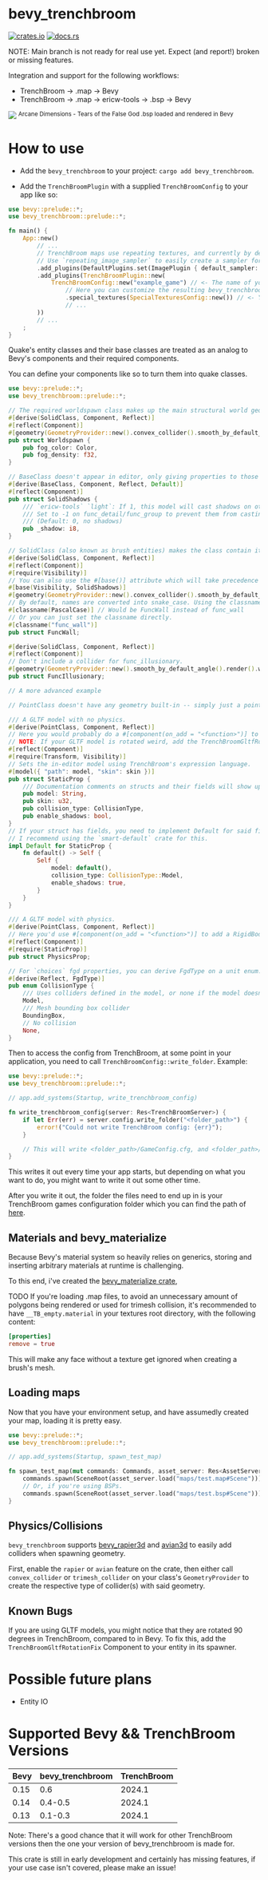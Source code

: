 # bevy_trenchbroom

[![crates.io](https://img.shields.io/crates/v/bevy_trenchbroom)](https://crates.io/crates/bevy_trenchbroom)
[![docs.rs](https://docs.rs/bevy_trenchbroom/badge.svg)](https://docs.rs/bevy_trenchbroom)

NOTE: Main branch is not ready for real use yet. Expect (and report!) broken or missing features.

Integration and support for the following workflows:
- TrenchBroom -> .map -> Bevy
- TrenchBroom -> .map -> ericw-tools -> .bsp -> Bevy

<img src="assets/screenshots/ad_tears.png">
<sup>Arcane Dimensions - Tears of the False God .bsp loaded and rendered in Bevy</sup>

<br>

# How to use
- Add the `bevy_trenchbroom` to your project: `cargo add bevy_trenchbroom`.

- Add the `TrenchBroomPlugin` with a supplied `TrenchBroomConfig` to your app like so:

```rust
use bevy::prelude::*;
use bevy_trenchbroom::prelude::*;

fn main() {
    App::new()
        // ...
        // TrenchBroom maps use repeating textures, and currently by default bevy's images don't repeat.
        // Use `repeating_image_sampler` to easily create a sampler for this that is optionally filtered.
        .add_plugins(DefaultPlugins.set(ImagePlugin { default_sampler: repeating_image_sampler(false) }))
        .add_plugins(TrenchBroomPlugin::new(
            TrenchBroomConfig::new("example_game") // <- The name of your game
                // Here you can customize the resulting bevy_trenchbroom and game configuration with a builder syntax
                .special_textures(SpecialTexturesConfig::new()) // <- You'll want to enable this if you're loading BSPs with embedded textures via WADs
                // ...
        ))
        // ...
    ;
}
```

Quake's entity classes and their base classes are treated as an analog to Bevy's components and their required components.

You can define your components like so to turn them into quake classes.

```rust
use bevy::prelude::*;
use bevy_trenchbroom::prelude::*;

// The required worldspawn class makes up the main structural world geometry and settings. Exactly one exists in every map.
#[derive(SolidClass, Component, Reflect)]
#[reflect(Component)]
#[geometry(GeometryProvider::new().convex_collider().smooth_by_default_angle().render().with_lightmaps())]
pub struct Worldspawn {
    pub fog_color: Color,
    pub fog_density: f32,
}

// BaseClass doesn't appear in editor, only giving properties to those which use it as a base class.
#[derive(BaseClass, Component, Reflect, Default)]
#[reflect(Component)]
pub struct SolidShadows {
    /// `ericw-tools` `light`: If 1, this model will cast shadows on other models and itself.
    /// Set to -1 on func_detail/func_group to prevent them from casting shadows.
    /// (Default: 0, no shadows)
    pub _shadow: i8,
}

// SolidClass (also known as brush entities) makes the class contain its own geometry, such as a door or breakable
#[derive(SolidClass, Component, Reflect)]
#[reflect(Component)]
#[require(Visibility)]
// You can also use the #[base()] attribute which will take precedence over the require attribute if you want to require components that don't implement QuakeClass, or don't want to be a required component.
#[base(Visibility, SolidShadows)]
#[geometry(GeometryProvider::new().convex_collider().smooth_by_default_angle().render().with_lightmaps())]
// By default, names are converted into snake_case. Using the classname attribute, you can define the case you want it to be converted to instead.
#[classname(PascalCase)] // Would be FuncWall instead of func_wall
// Or you can just set the classname directly.
#[classname("func_wall")]
pub struct FuncWall;

#[derive(SolidClass, Component, Reflect)]
#[reflect(Component)]
// Don't include a collider for func_illusionary.
#[geometry(GeometryProvider::new().smooth_by_default_angle().render().with_lightmaps())]
pub struct FuncIllusionary;

// A more advanced example

// PointClass doesn't have any geometry built-in -- simply just a point in space.

/// A GLTF model with no physics.
#[derive(PointClass, Component, Reflect)]
// Here you would probably do a #[component(on_add = "<function>")] to spawn the GLTF scene when this component is added.
// NOTE: If your GLTF model is rotated weird, add the TrenchBroomGltfRotationFix component when adding it.
#[reflect(Component)]
#[require(Transform, Visibility)]
// Sets the in-editor model using TrenchBroom's expression language.
#[model({ "path": model, "skin": skin })]
pub struct StaticProp {
    /// Documentation comments on structs and their fields will show up in-editor.
    pub model: String,
    pub skin: u32,
    pub collision_type: CollisionType,
    pub enable_shadows: bool,
}
// If your struct has fields, you need to implement Default for said fields.
// I recommend using the `smart-default` crate for this.
impl Default for StaticProp {
    fn default() -> Self {
        Self {
            model: default(),
            collision_type: CollisionType::Model,
            enable_shadows: true,
        }
    }
}

/// A GLTF model with physics.
#[derive(PointClass, Component, Reflect)]
// Here you'd use #[component(on_add = "<function>")] to add a RigidBody of your preferred physics engine.
#[reflect(Component)]
#[require(StaticProp)]
pub struct PhysicsProp;

// For `choices` fgd properties, you can derive FgdType on a unit enum.
#[derive(Reflect, FgdType)]
pub enum CollisionType {
    /// Uses colliders defined in the model, or none if the model doesn't have any
    Model,
    /// Mesh bounding box collider
    BoundingBox,
    // No collision
    None,
}
```

Then to access the config from TrenchBroom, at some point in your application, you need to call `TrenchBroomConfig::write_folder`. Example:

```rust
use bevy::prelude::*;
use bevy_trenchbroom::prelude::*;

// app.add_systems(Startup, write_trenchbroom_config)

fn write_trenchbroom_config(server: Res<TrenchBroomServer>) {
    if let Err(err) = server.config.write_folder("<folder_path>") {
        error!("Could not write TrenchBroom config: {err}");
    }

    // This will write <folder_path>/GameConfig.cfg, and <folder_path>/example_game.fgd
}
```

This writes it out every time your app starts, but depending on what you want to do, you might want to write it out some other time.

After you write it out, the folder the files need to end up in is your TrenchBroom games configuration folder which you can find the path of [here](https://trenchbroom.github.io/manual/latest/#game_configuration_files).

## Materials and bevy_materialize

Because Bevy's material system so heavily relies on generics, storing and inserting arbitrary materials at runtime is challenging.

To this end, i've created the [bevy_materialize crate](https://github.com/Noxmore/bevy_materialize),

TODO
If you're loading .map files, to avoid an unnecessary amount of polygons being rendered or used for trimesh collision, it's recommended to have `__TB_empty.material` in your textures root directory, with the following content:
```toml
[properties]
remove = true
```
This will make any face without a texture get ignored when creating a brush's mesh.

## Loading maps

Now that you have your environment setup, and have assumedly created your map, loading it is pretty easy.
```rust
use bevy::prelude::*;
use bevy_trenchbroom::prelude::*;

// app.add_systems(Startup, spawn_test_map)

fn spawn_test_map(mut commands: Commands, asset_server: Res<AssetServer>) {
    commands.spawn(SceneRoot(asset_server.load("maps/test.map#Scene")));
    // Or, if you're using BSPs.
    commands.spawn(SceneRoot(asset_server.load("maps/test.bsp#Scene")));
}
```

## Physics/Collisions

`bevy_trenchbroom` supports [bevy_rapier3d](https://crates.io/crates/bevy_rapier3d) and [avian3d](https://crates.io/crates/avian3d) to easily add colliders when spawning geometry.

First, enable the `rapier` or `avian` feature on the crate, then either call `convex_collider` or `trimesh_collider` on your class's `GeometryProvider` to create the respective type of collider(s) with said geometry.

## Known Bugs

If you are using GLTF models, you might notice that they are rotated 90 degrees in TrenchBroom, compared to in Bevy.
To fix this, add the `TrenchBroomGltfRotationFix` Component to your entity in its spawner.

# Possible future plans
- Entity IO

# Supported Bevy && TrenchBroom Versions
| Bevy | bevy_trenchbroom | TrenchBroom |
---|--|---
| 0.15 | 0.6 | 2024.1 |
| 0.14 | 0.4-0.5 | 2024.1 |
| 0.13 | 0.1-0.3 | 2024.1 |

Note: There's a good chance that it will work for other TrenchBroom versions then the one your version of bevy_trenchbroom is made for.

This crate is still in early development and certainly has missing features, if your use case isn't covered, please make an issue!